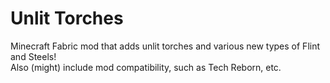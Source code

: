 # Unlit Torches
Minecraft Fabric mod that adds unlit torches and various new types of Flint and Steels!
<br>
Also (might) include mod compatibility, such as Tech Reborn, etc.
